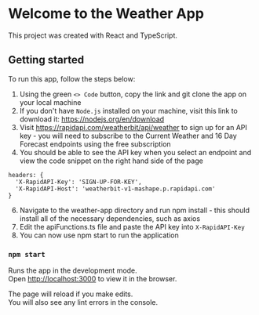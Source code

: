 # Welcome to the Weather App

This project was created with React and TypeScript.

## Getting started

To run this app, follow the steps below:

1. Using the green `<> Code` button, copy the link and git clone the app on your local machine
2. If you don't have `Node.js` installed on your machine, visit this link to download it: https://nodejs.org/en/download
3. Visit https://rapidapi.com/weatherbit/api/weather to sign up for an API key - you will need to subscribe to the Current Weather and 16 Day Forecast endpoints using the free subscription
4. You should be able to see the API key when you select an endpoint and view the code snippet on the right hand side of the page
```
headers: {
  'X-RapidAPI-Key': 'SIGN-UP-FOR-KEY',
  'X-RapidAPI-Host': 'weatherbit-v1-mashape.p.rapidapi.com'
}
```
6. Navigate to the weather-app directory and run npm install - this should install all of the necessary dependencies, such as axios
7. Edit the apiFunctions.ts file and paste the API key into `X-RapidAPI-Key`
8. You can now use npm start to run the application

### `npm start`

Runs the app in the development mode.\
Open [http://localhost:3000](http://localhost:3000) to view it in the browser.

The page will reload if you make edits.\
You will also see any lint errors in the console.
